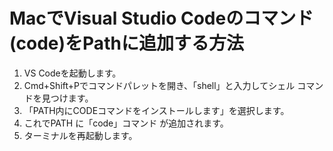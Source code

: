 # MacでVisual Studio Codeのコマンド(code)をPathに追加する方法

1. VS Codeを起動します。
2. Cmd+Shift+Pでコマンドパレットを開き、「shell」と入力してシェル コマンドを見つけます。
3. 「PATH内にCODEコマンドをインストールします」を選択します。
4. これでPATH に「code」コマンド が追加されます。
5. ターミナルを再起動します。
